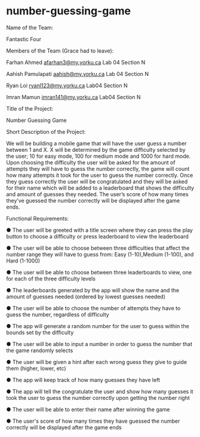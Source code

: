 # number-guessing-game
Name of the Team: 

Fantastic Four

Members of the Team (Grace had to leave):

Farhan Ahmed afarhan3@my.yorku.ca Lab 04 Section N

Aahish Pamulapati aahish@my.yorku.ca  Lab 04 Section N 

Ryan Loi ryanl123@my.yorku.ca Lab04 Section N

Imran Mamun imran141@my.yorku.ca Lab04 Section N

Title of the Project:

Number Guessing Game

Short Description of the Project:

We will be building a mobile game that will have the user guess a number between 1 and X. X will be determined by the game difficulty selected by the user; 10 for easy mode, 100 for medium mode and 1000 for hard mode. Upon choosing the difficulty the user will be asked for the amount of attempts they will have to guess the number correctly, the game will count how many attempts it took for the user to guess the number correctly. Once they guess correctly the user will be congratulated and they will be asked for their name which will be added to a leaderboard that shows the difficulty and amount of guesses they needed. The user’s score of how many times they’ve guessed the number correctly will be displayed after the game ends.

Functional Requirements:

●	The user will be greeted with a title screen where they can press the play button to choose a difficulty or press leaderboard to view the leaderboard

●	The user will be able to choose between three difficulties that affect the number range they will have to guess from: Easy (1-10),Medium (1-100), and Hard (1-1000)
  
●	The user will be able to choose between three leaderboards to view, one for each of the three difficulty levels

●	The leaderboards generated by the app will show the name and the amount of guesses needed (ordered by lowest guesses needed)

●	The user will be able to choose the number of attempts they have to guess the number, regardless of difficulty

●	The app will generate a random number for the user to guess within the bounds set by the difficulty

●	The user will be able to input a number in order to guess the number that the game randomly selects

●	The user will be given a hint after each wrong guess they give to guide them (higher, lower, etc)

●	The app will keep track of how many guesses they have left

●	The app will tell the congratulate the user and show how many guesses it took the user to guess the number correctly upon getting the number right

●	The user will be able to enter their name after winning the game

●	The user's score of how many times they have guessed the number correctly will be displayed after the game ends

